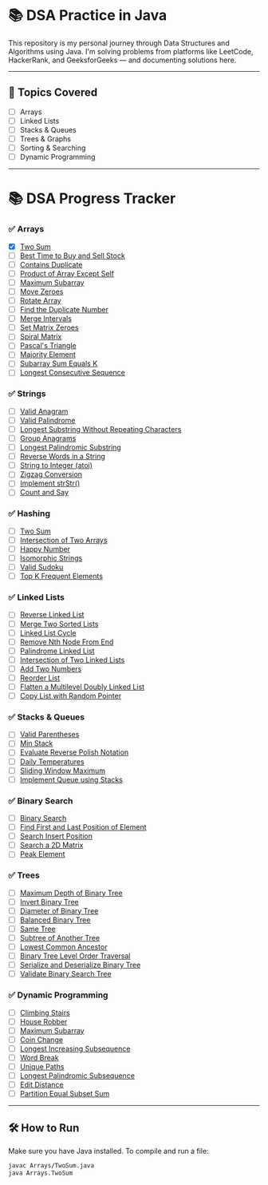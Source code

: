 # 📚 DSA Practice in Java

This repository is my personal journey through Data Structures and Algorithms using Java. I'm solving problems from platforms like LeetCode, HackerRank, and GeeksforGeeks — and documenting solutions here.

---

## 📌 Topics Covered

- [ ] Arrays
- [ ] Linked Lists
- [ ] Stacks & Queues
- [ ] Trees & Graphs
- [ ] Sorting & Searching
- [ ] Dynamic Programming

---


# 📚 DSA Progress Tracker

### ✅ Arrays
- [x] [Two Sum](https://leetcode.com/problems/two-sum/)
- [ ] [Best Time to Buy and Sell Stock](https://leetcode.com/problems/best-time-to-buy-and-sell-stock/)
- [ ] [Contains Duplicate](https://leetcode.com/problems/contains-duplicate/)
- [ ] [Product of Array Except Self](https://leetcode.com/problems/product-of-array-except-self/)
- [ ] [Maximum Subarray](https://leetcode.com/problems/maximum-subarray/)
- [ ] [Move Zeroes](https://leetcode.com/problems/move-zeroes/)
- [ ] [Rotate Array](https://leetcode.com/problems/rotate-array/)
- [ ] [Find the Duplicate Number](https://leetcode.com/problems/find-the-duplicate-number/)
- [ ] [Merge Intervals](https://leetcode.com/problems/merge-intervals/)
- [ ] [Set Matrix Zeroes](https://leetcode.com/problems/set-matrix-zeroes/)
- [ ] [Spiral Matrix](https://leetcode.com/problems/spiral-matrix/)
- [ ] [Pascal's Triangle](https://leetcode.com/problems/pascals-triangle/)
- [ ] [Majority Element](https://leetcode.com/problems/majority-element/)
- [ ] [Subarray Sum Equals K](https://leetcode.com/problems/subarray-sum-equals-k/)
- [ ] [Longest Consecutive Sequence](https://leetcode.com/problems/longest-consecutive-sequence/)

### ✅ Strings
- [ ] [Valid Anagram](https://leetcode.com/problems/valid-anagram/)
- [ ] [Valid Palindrome](https://leetcode.com/problems/valid-palindrome/)
- [ ] [Longest Substring Without Repeating Characters](https://leetcode.com/problems/longest-substring-without-repeating-characters/)
- [ ] [Group Anagrams](https://leetcode.com/problems/group-anagrams/)
- [ ] [Longest Palindromic Substring](https://leetcode.com/problems/longest-palindromic-substring/)
- [ ] [Reverse Words in a String](https://leetcode.com/problems/reverse-words-in-a-string/)
- [ ] [String to Integer (atoi)](https://leetcode.com/problems/string-to-integer-atoi/)
- [ ] [Zigzag Conversion](https://leetcode.com/problems/zigzag-conversion/)
- [ ] [Implement strStr()](https://leetcode.com/problems/implement-strstr/)
- [ ] [Count and Say](https://leetcode.com/problems/count-and-say/)

### ✅ Hashing
- [ ] [Two Sum](https://leetcode.com/problems/two-sum/)
- [ ] [Intersection of Two Arrays](https://leetcode.com/problems/intersection-of-two-arrays/)
- [ ] [Happy Number](https://leetcode.com/problems/happy-number/)
- [ ] [Isomorphic Strings](https://leetcode.com/problems/isomorphic-strings/)
- [ ] [Valid Sudoku](https://leetcode.com/problems/valid-sudoku/)
- [ ] [Top K Frequent Elements](https://leetcode.com/problems/top-k-frequent-elements/)

### ✅ Linked Lists
- [ ] [Reverse Linked List](https://leetcode.com/problems/reverse-linked-list/)
- [ ] [Merge Two Sorted Lists](https://leetcode.com/problems/merge-two-sorted-lists/)
- [ ] [Linked List Cycle](https://leetcode.com/problems/linked-list-cycle/)
- [ ] [Remove Nth Node From End](https://leetcode.com/problems/remove-nth-node-from-end-of-list/)
- [ ] [Palindrome Linked List](https://leetcode.com/problems/palindrome-linked-list/)
- [ ] [Intersection of Two Linked Lists](https://leetcode.com/problems/intersection-of-two-linked-lists/)
- [ ] [Add Two Numbers](https://leetcode.com/problems/add-two-numbers/)
- [ ] [Reorder List](https://leetcode.com/problems/reorder-list/)
- [ ] [Flatten a Multilevel Doubly Linked List](https://leetcode.com/problems/flatten-a-multilevel-doubly-linked-list/)
- [ ] [Copy List with Random Pointer](https://leetcode.com/problems/copy-list-with-random-pointer/)

### ✅ Stacks & Queues
- [ ] [Valid Parentheses](https://leetcode.com/problems/valid-parentheses/)
- [ ] [Min Stack](https://leetcode.com/problems/min-stack/)
- [ ] [Evaluate Reverse Polish Notation](https://leetcode.com/problems/evaluate-reverse-polish-notation/)
- [ ] [Daily Temperatures](https://leetcode.com/problems/daily-temperatures/)
- [ ] [Sliding Window Maximum](https://leetcode.com/problems/sliding-window-maximum/)
- [ ] [Implement Queue using Stacks](https://leetcode.com/problems/implement-queue-using-stacks/)

### ✅ Binary Search
- [ ] [Binary Search](https://leetcode.com/problems/binary-search/)
- [ ] [Find First and Last Position of Element](https://leetcode.com/problems/find-first-and-last-position-of-element-in-sorted-array/)
- [ ] [Search Insert Position](https://leetcode.com/problems/search-insert-position/)
- [ ] [Search a 2D Matrix](https://leetcode.com/problems/search-a-2d-matrix/)
- [ ] [Peak Element](https://leetcode.com/problems/find-peak-element/)

### ✅ Trees
- [ ] [Maximum Depth of Binary Tree](https://leetcode.com/problems/maximum-depth-of-binary-tree/)
- [ ] [Invert Binary Tree](https://leetcode.com/problems/invert-binary-tree/)
- [ ] [Diameter of Binary Tree](https://leetcode.com/problems/diameter-of-binary-tree/)
- [ ] [Balanced Binary Tree](https://leetcode.com/problems/balanced-binary-tree/)
- [ ] [Same Tree](https://leetcode.com/problems/same-tree/)
- [ ] [Subtree of Another Tree](https://leetcode.com/problems/subtree-of-another-tree/)
- [ ] [Lowest Common Ancestor](https://leetcode.com/problems/lowest-common-ancestor-of-a-binary-search-tree/)
- [ ] [Binary Tree Level Order Traversal](https://leetcode.com/problems/binary-tree-level-order-traversal/)
- [ ] [Serialize and Deserialize Binary Tree](https://leetcode.com/problems/serialize-and-deserialize-binary-tree/)
- [ ] [Validate Binary Search Tree](https://leetcode.com/problems/validate-binary-search-tree/)

### ✅ Dynamic Programming
- [ ] [Climbing Stairs](https://leetcode.com/problems/climbing-stairs/)
- [ ] [House Robber](https://leetcode.com/problems/house-robber/)
- [ ] [Maximum Subarray](https://leetcode.com/problems/maximum-subarray/)
- [ ] [Coin Change](https://leetcode.com/problems/coin-change/)
- [ ] [Longest Increasing Subsequence](https://leetcode.com/problems/longest-increasing-subsequence/)
- [ ] [Word Break](https://leetcode.com/problems/word-break/)
- [ ] [Unique Paths](https://leetcode.com/problems/unique-paths/)
- [ ] [Longest Palindromic Subsequence](https://leetcode.com/problems/longest-palindromic-subsequence/)
- [ ] [Edit Distance](https://leetcode.com/problems/edit-distance/)
- [ ] [Partition Equal Subset Sum](https://leetcode.com/problems/partition-equal-subset-sum/)

---

## 🛠 How to Run

Make sure you have Java installed. To compile and run a file:

```bash
javac Arrays/TwoSum.java
java Arrays.TwoSum
